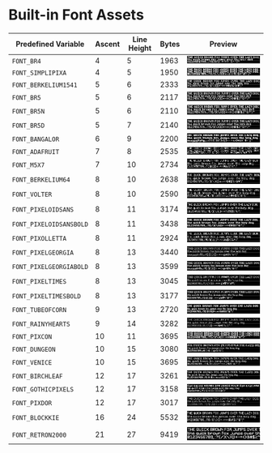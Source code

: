 # Built-in Font Assets
| Predefined Variable | Ascent | Line Height | Bytes | Preview |
|---|---|---|---|---|
| `FONT_BR4` | 4 | 5 | 1963 | ![FONT_BR4](font_images/FONT_BR4.png) |
| `FONT_SIMPLIPIXA` | 4 | 5 | 1950 | ![FONT_SIMPLIPIXA](font_images/FONT_SIMPLIPIXA.png) |
| `FONT_BERKELIUM1541` | 5 | 6 | 2333 | ![FONT_BERKELIUM1541](font_images/FONT_BERKELIUM1541.png) |
| `FONT_BR5` | 5 | 6 | 2117 | ![FONT_BR5](font_images/FONT_BR5.png) |
| `FONT_BR5N` | 5 | 6 | 2110 | ![FONT_BR5N](font_images/FONT_BR5N.png) |
| `FONT_BR5D` | 5 | 7 | 2140 | ![FONT_BR5D](font_images/FONT_BR5D.png) |
| `FONT_BANGALOR` | 6 | 9 | 2200 | ![FONT_BANGALOR](font_images/FONT_BANGALOR.png) |
| `FONT_ADAFRUIT` | 7 | 8 | 2535 | ![FONT_ADAFRUIT](font_images/FONT_ADAFRUIT.png) |
| `FONT_M5X7` | 7 | 10 | 2734 | ![FONT_M5X7](font_images/FONT_M5X7.png) |
| `FONT_BERKELIUM64` | 8 | 10 | 2638 | ![FONT_BERKELIUM64](font_images/FONT_BERKELIUM64.png) |
| `FONT_VOLTER` | 8 | 10 | 2590 | ![FONT_VOLTER](font_images/FONT_VOLTER.png) |
| `FONT_PIXELOIDSANS` | 8 | 11 | 3174 | ![FONT_PIXELOIDSANS](font_images/FONT_PIXELOIDSANS.png) |
| `FONT_PIXELOIDSANSBOLD` | 8 | 11 | 3438 | ![FONT_PIXELOIDSANSBOLD](font_images/FONT_PIXELOIDSANSBOLD.png) |
| `FONT_PIXOLLETTA` | 8 | 11 | 2924 | ![FONT_PIXOLLETTA](font_images/FONT_PIXOLLETTA.png) |
| `FONT_PIXELGEORGIA` | 8 | 13 | 3440 | ![FONT_PIXELGEORGIA](font_images/FONT_PIXELGEORGIA.png) |
| `FONT_PIXELGEORGIABOLD` | 8 | 13 | 3599 | ![FONT_PIXELGEORGIABOLD](font_images/FONT_PIXELGEORGIABOLD.png) |
| `FONT_PIXELTIMES` | 8 | 13 | 3045 | ![FONT_PIXELTIMES](font_images/FONT_PIXELTIMES.png) |
| `FONT_PIXELTIMESBOLD` | 8 | 13 | 3177 | ![FONT_PIXELTIMESBOLD](font_images/FONT_PIXELTIMESBOLD.png) |
| `FONT_TUBEOFCORN` | 9 | 13 | 2720 | ![FONT_TUBEOFCORN](font_images/FONT_TUBEOFCORN.png) |
| `FONT_RAINYHEARTS` | 9 | 14 | 3282 | ![FONT_RAINYHEARTS](font_images/FONT_RAINYHEARTS.png) |
| `FONT_PIXCON` | 10 | 11 | 3695 | ![FONT_PIXCON](font_images/FONT_PIXCON.png) |
| `FONT_DUNGEON` | 10 | 15 | 3080 | ![FONT_DUNGEON](font_images/FONT_DUNGEON.png) |
| `FONT_VENICE` | 10 | 15 | 3695 | ![FONT_VENICE](font_images/FONT_VENICE.png) |
| `FONT_BIRCHLEAF` | 12 | 17 | 3261 | ![FONT_BIRCHLEAF](font_images/FONT_BIRCHLEAF.png) |
| `FONT_GOTHICPIXELS` | 12 | 17 | 3158 | ![FONT_GOTHICPIXELS](font_images/FONT_GOTHICPIXELS.png) |
| `FONT_PIXDOR` | 12 | 17 | 3017 | ![FONT_PIXDOR](font_images/FONT_PIXDOR.png) |
| `FONT_BLOCKKIE` | 16 | 24 | 5532 | ![FONT_BLOCKKIE](font_images/FONT_BLOCKKIE.png) |
| `FONT_RETRON2000` | 21 | 27 | 9419 | ![FONT_RETRON2000](font_images/FONT_RETRON2000.png) |
